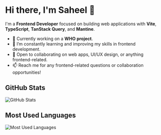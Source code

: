 # Hi there, I'm Saheel 👋

I'm a **Frontend Developer** focused on building web applications with **Vite**, **TypeScript**, **TanStack Query**, and **Mantine**.

- 🔭 Currently working on a **WHO project**.
- 🌱 I’m constantly learning and improving my skills in frontend development.
- 🤝 Open to collaborating on web apps, UI/UX design, or anything frontend-related.
- 📫 Reach me for any frontend-related questions or collaboration opportunities!

## GitHub Stats
![GitHub Stats](https://github-readme-stats.vercel.app/api?username=Saheel-Mahzz&show_icons=true&hide_title=true&count_private=true&hide=prs&theme=dark)

## Most Used Languages
![Most Used Languages](https://github-readme-stats.vercel.app/api/top-langs/?username=Saheel-Mahzz&layout=compact&theme=dark)
